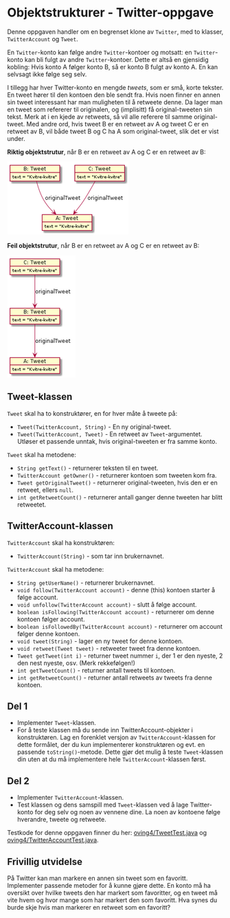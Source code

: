 # Objektstrukturer - Twitter-oppgave

Denne oppgaven handler om en begrenset klone av `Twitter`, med to klasser, `TwitterAccount` og `Tweet`.

En `Twitter`-konto kan følge andre `Twitter`-kontoer og motsatt: en `Twitter`-konto kan bli fulgt av andre `Twitter`-kontoer.
Dette er altså en gjensidig kobling: Hvis konto A følger konto B, så er konto B fulgt av konto A. En kan selvsagt ikke følge seg selv.

I tillegg har hver Twitter-konto en mengde _tweets_, som er små, korte tekster. En tweet hører til den kontoen den ble sendt fra. Hvis noen finner en annen sin tweet interessant har man muligheten til å retweete denne. Da lager man en tweet som refererer til originalen, og (implisitt) få original-tweeten sin tekst. Merk at i en kjede av retweets, så vil alle referere til samme original-tweet. Med andre ord, hvis tweet B er en retweet av A og tweet C er en retweet av B, vil både tweet B og C ha A som original-tweet, slik det er vist under.

**Riktig objektstrutur**, når B er en retweet av A og C er en retweet av B:

![twitter1](assets/twitter1.png)

**Feil objektstrutur**, når B er en retweet av A og C er en retweet av B:

![twitter2](assets/twitter2.png)

## Tweet-klassen

`Tweet` skal ha to konstruktører, en for hver måte å tweete på:

- `Tweet(TwitterAccount, String)` - En ny original-tweet.
- `Tweet(TwitterAccount, Tweet)` - En retweet av `Tweet`-argumentet. Utløser et passende unntak, hvis original-tweeten er fra samme konto.

`Tweet` skal ha metodene:

- `String getText()` - returnerer teksten til en tweet.
- `TwitterAccount getOwner()` - returnerer kontoen som tweeten kom fra.
- `Tweet getOriginalTweet()` - returnerer original-tweeten, hvis den er en retweet, ellers `null`.
- `int getRetweetCount()` - returnerer antall ganger denne tweeten har blitt retweetet.

## TwitterAccount-klassen

`TwitterAccount` skal ha konstruktøren:

- `TwitterAccount(String)` - som tar inn brukernavnet.

`TwitterAccount` skal ha metodene:

- `String getUserName()` - returnerer brukernavnet.
- `void follow(TwitterAccount account)` - denne (this) kontoen starter å følge account.
- `void unfollow(TwitterAccount account)` - slutt å følge account.
- `boolean isFollowing(TwitterAccount account)` - returnerer om denne kontoen følger account.
- `boolean isFollowedBy(TwitterAccount account)` - returnerer om account følger denne kontoen.
- `void tweet(String)` - lager en ny tweet for denne kontoen.
- `void retweet(Tweet tweet)` - retweeter tweet fra denne kontoen.
- `Tweet getTweet(int i)` - returner tweet nummer `i`, der $1$ er den nyeste, $2$ den nest nyeste, osv. (Merk rekkefølgen!)
- `int getTweetCount()` - returner antall tweets til kontoen.
- `int getRetweetCount()` - returner antall retweets av tweets fra denne kontoen.

## Del 1

- Implementer `Tweet`-klassen.
- For å teste klassen må du sende inn TwitterAccount-objekter i konstruktøren. Lag en forenklet versjon av `TwitterAccount`-klassen for dette formålet, der du kun implementerer konstruktøren og evt. en passende `toString()`-metode. Dette gjør det mulig å teste `Tweet`-klassen din uten at du må implementere hele `TwitterAccount`-klassen først.

## Del 2

- Implementer `TwitterAccount`-klassen.
- Test klassen og dens samspill med `Tweet`-klassen ved å lage Twitter-konto for deg selv og noen av vennene dine. La noen av kontoene følge hverandre, tweete og retweete.

Testkode for denne oppgaven finner du her: [oving4/TweetTest.java](../../src/test/java/oving4/TweetTest.java) og [oving4/TwitterAccountTest.java](../../src/test/java/oving4/TwitterAccountTest.java).

## Frivillig utvidelse

På Twitter kan man markere en annen sin tweet som en favoritt. Implementer passende metoder for å kunne gjøre dette. En konto må ha oversikt over hvilke tweets den har markert som favoritter, og en tweet må vite hvem og hvor mange som har markert den som favoritt. Hva synes du burde skje hvis man markerer en retweet som en favoritt?
